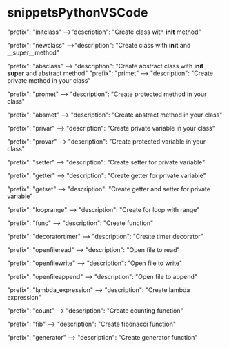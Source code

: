 # snippetsPythonVSCode	

	
"prefix": "initclass" -->"description": "Create class with __init__ method"

"prefix": "newclass" -->"description": "Create class with __init__ and __super__method"

"prefix": "absclass" --> "description": "Create abstract class with __init__ , __super__ and abstract method"
"prefix": "primet" --> "description": "Create private method in your class"

"prefix": "promet" --> "description": "Create protected method in your class"

"prefix": "absmet" --> "description": "Create abstract method in your class"

"prefix": "privar" --> "description": "Create private variable in your class"

"prefix": "provar" --> "description": "Create protected variable in your class"

"prefix": "setter" --> "description": "Create setter for private variable"

"prefix": "getter" --> "description": "Create getter for private variable"

"prefix": "getset" --> "description": "Create getter and setter for private variable"

"prefix": "looprange" --> "description": "Create for loop with range"

"prefix": "func" --> "description": "Create function"

"prefix": "decoratortimer" --> "description": "Create timer decorator"

"prefix": "openfileread" --> "description": "Open file to read"

"prefix": "openfilewrite" --> "description": "Open file to write"

"prefix": "openfileappend" --> "description": "Open file to append"

"prefix": "lambda_expression" --> "description": "Create lambda expression"

"prefix": "count" --> "description": "Create counting function"

"prefix": "fib" --> "description": "Create fibonacci function"

"prefix": "generator" --> "description": "Create generator function"